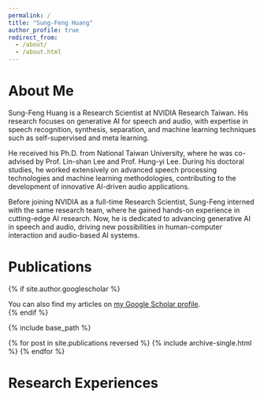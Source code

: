```yaml
---
permalink: /
title: "Sung-Feng Huang"
author_profile: true
redirect_from: 
  - /about/
  - /about.html
---
```


About Me
======
Sung-Feng Huang is a Research Scientist at NVIDIA Research Taiwan. His research focuses on generative AI for speech and audio, with expertise in speech recognition, synthesis, separation, and machine learning techniques such as self-supervised and meta learning.

He received his Ph.D. from National Taiwan University, where he was co-advised by Prof. Lin-shan Lee and Prof. Hung-yi Lee. During his doctoral studies, he worked extensively on advanced speech processing technologies and machine learning methodologies, contributing to the development of innovative AI-driven audio applications.

Before joining NVIDIA as a full-time Research Scientist, Sung-Feng interned with the same research team, where he gained hands-on experience in cutting-edge AI research. Now, he is dedicated to advancing generative AI in speech and audio, driving new possibilities in human-computer interaction and audio-based AI systems.

Publications
======
{% if site.author.googlescholar %}
  <div class="wordwrap">You can also find my articles on <a href="{{site.author.googlescholar}}">my Google Scholar profile</a>.</div>
{% endif %}

{% include base_path %}

{% for post in site.publications reversed %}
  {% include archive-single.html %}
{% endfor %}

Research Experiences
======
